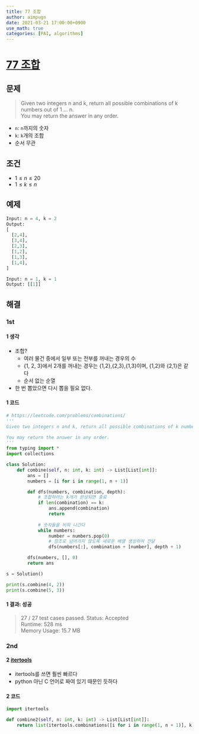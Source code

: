 ```yaml
---
title: 77 조합
author: aimpugn
date: 2021-03-21 17:00:00+0900
use_math: true
categories: [PAI, algorithms]
---
```


# [77 조합](https://leetcode.com/problems/combinations/)

## 문제

> Given two integers n and k, return all possible combinations of k numbers out of 1 ... n.  
> You may return the answer in any order.

- `n`: `n`까지의 숫자
- `k`: `k`개의 조합
- 순서 무관

## 조건

- $1 \le n \le 20$
- $1 \le k \le n$

## 예제

```python
Input: n = 4, k = 2
Output:
[
  [2,4],
  [3,4],
  [2,3],
  [1,2],
  [1,3],
  [1,4],
]

Input: n = 1, k = 1
Output: [[1]]
```

## 해결

### 1st

#### 1 생각

- 조합?
  - 여러 물건 중에서 일부 또는 전부를 꺼내는 경우의 수
  - {1, 2, 3}에서 2개를 꺼내는 경우는 {1,2},{2,3},{1,3}이며, {1,2}와 {2,1}은 같다
  - 순서 없는 순열
- 한 번 뽑았으면 다시 뽑을 필요 없다.

#### 1 코드

```python
# https://leetcode.com/problems/combinations/
'''
Given two integers n and k, return all possible combinations of k numbers out of 1 ... n.

You may return the answer in any order.
'''
from typing import *
import collections

class Solution:
    def combine(self, n: int, k: int) -> List[List[int]]:
        ans = []
        numbers = [i for i in range(1, n + 1)]

        def dfs(numbers, combination, depth):
            # 조합하려는 k개가 완성되면 종료
            if len(combination) == k:
                ans.append(combination)
                return
            
            # 숫자들을 비워 나간다
            while numbers:
                number = numbers.pop(0)
                # 참조로 넘어가지 않도록 새로운 배열 생성하여 전달
                dfs(numbers[:], combination + [number], depth + 1)

        dfs(numbers, [], 0)
        return ans

s = Solution()

print(s.combine(4, 2))
print(s.combine(5, 3))
```

#### 1 결과: 성공

> 27 / 27 test cases passed. Status: Accepted  
> Runtime: 528 ms  
> Memory Usage: 15.7 MB

### 2nd

#### 2 [itertools](https://github.com/python/cpython/blob/master/Modules/itertoolsmodule.c#L2674)

- itertools를 쓰면 훨씬 빠르다
- python 아닌 C 언어로 짜여 있기 때문인 듯하다

#### 2 코드

```python
import itertools

def combine2(self, n: int, k: int) -> List[List[int]]:
    return list(itertools.combinations([i for i in range(1, n + 1)], k))
```
